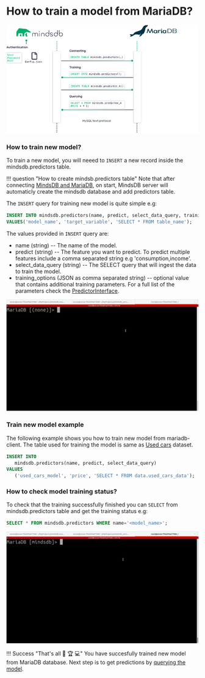 # How to train a model from MariaDB?

![MindsDB-MariaDB](/assets/databases/mdb-maria.png)

### How to train new model?

To train a new model, you will neeed to `INSERT` a new record inside the mindsdb.predictors table.

!!! question "How to create mindsb.predictors table"
    Note that after connecting [MindsDB and MariaDB](datasources/mariadb/#sql-clients), on
    start, MindsDB server will automaticly create the mindsdb database and add predictors table.

The `INSERT` query for training new model is quite simple e.g:

```sql
INSERT INTO mindsdb.predictors(name, predict, select_data_query, training_options) 
VALUES('model_name', 'target_variable', 'SELECT * FROM table_name'); 
```
The values provided in `INSERT` query are:

* name (string) -- The name of the model.
* predict (string) --  The feature you want to predict. To predict multiple features include a comma separated string e.g 'consumption,income'.
* select_data_query (string) -- The SELECT query that will ingest the data to train the model.
* training_options (JSON as comma separated string) -- optional value that contains additional training parameters. For a full list of the parameters check the [PredictorInterface](/PredictorInterface/#learn).

![Train model from mariadb client](/assets/predictors/mariadb-insert.gif)

### Train new model example

The following example shows you how to train new model from mariadb-client. The table used for training the model is same as [Used cars](https://www.kaggle.com/adityadesai13/used-car-dataset-ford-and-mercedes) dataset.

```sql
INSERT INTO
   mindsdb.predictors(name, predict, select_data_query) 
VALUES
   ('used_cars_model', 'price', 'SELECT * FROM data.used_cars_data');
```

### How to check model training status?

To check that the training successfully finished you can `SELECT` from mindsdb.predictors table and get the training status e.g:

```sql
SELECT * FROM mindsdb.predictors WHERE name='<model_name>';
```

![Training model status](/assets/predictors/mariadb-status.gif)

!!! Success "That's all :tada: :trophy:  :computer:"
    You have succesfully trained new model from MariaDB database. Next step is to get predictions by [querying the model](/model/query/mariadb).